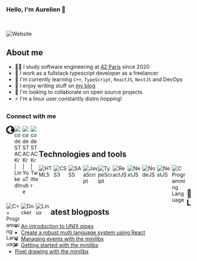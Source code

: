 
<!--
**aurelien-brabant/aurelien-brabant** is a ✨ _special_ ✨ repository because its `README.md` (this file) appears on your GitHub profile.

Here are some ideas to get you started:

- 🔭 I’m currently working on 
- 🌱 I’m currently learning ...
- 👯 I’m looking to collaborate on ...
- 🤔 I’m looking for help with ...
- 💬 Ask me about ...
- 📫 How to reach me: ...
- 😄 Pronouns: ...
- ⚡ Fun fact: ...
-->

### Hello, I'm Aurelien 👋

<br/>

![Website](https://img.shields.io/website?label=aurelienbrabant.fr&style=for-the-badge&url=https%3A%2F%2Faurelienbrabant.fr)

## About me

- 🧑‍🎓 I study software engineering at [42 Paris](https://42.fr/en/homepage/) since 2020
- 🔭 I work as a fullstack typescript developer as a freelancer
- 🌱 I'm currently learning `C++`, `TypeScript`, `ReactJS`, `NestJS` and DevOps
- 📕 I enjoy writing stuff on [my blog](https://aurelienbrabant.fr/blog)
- 👯 I'm looking to collaborate on open source projects
- ⚡ I'm a linux user constantly distro hopping!

### Connect with me

[<img align="left" alt="codeSTACKr.com" width="22px" src="https://raw.githubusercontent.com/iconic/open-iconic/master/svg/globe.svg" />](https://aurelienbrabant.fr)
[<img align="left" alt="codeSTACKr | LinkedIn" width="22px" src="https://cdn.jsdelivr.net/npm/simple-icons@v3/icons/linkedin.svg" />](https://www.linkedin.com/in/aurelien-brabant)
[<img align="left" alt="codeSTACKr | YouTube" width="22px" src="https://cdn.jsdelivr.net/npm/simple-icons@v3/icons/youtube.svg" />](https://www.youtube.com/channel/UC9JjIHlcttAz6QJTVjVxsdg)
[<img align="left" alt="codeSTACKr | Twitter" width="22px" src="https://cdn.jsdelivr.net/npm/simple-icons@v3/icons/twitter.svg" />](https://twitter.com/aurelienb42)

<br />
<br />

## Technologies and tools

<img align="left" alt="HTML5" width="40px" src="https://aurelienbrabant.fr/technos/html.svg" />
<img align="left" alt="CSS3" width="40px" src="https://aurelienbrabant.fr/technos/css3.svg" />
<img align="left" alt="SASS" width="40px" src="https://aurelienbrabant.fr/technos/sass.svg" />
<img align="left" alt="JavaScript" width="40px" src="https://aurelienbrabant.fr/technos/javascript.svg" />
<img align="left" alt="TypeScript" width="40px" src="https://aurelienbrabant.fr/technos/typescript.svg" />
<img align="left" alt="ReactJS" width="40px" src="https://aurelienbrabant.fr/technos/reactjs.svg" />
<img align="left" alt="NextJS" width="40px" src="https://aurelienbrabant.fr/technos/nextjs.svg" />
<img align="left" alt="NodeJS" width="40px" src="https://aurelienbrabant.fr/technos/nodejs.svg" />
<img align="left" alt="NestJS" width="40px" src="https://aurelienbrabant.fr/technos/nestjs.svg" />

<img align="left" alt="C Programming Language" width="40px" src="https://aurelienbrabant.fr/technos/c.svg" />
<img align="left" alt="C++ Programming Language" width="40px" src="https://aurelienbrabant.fr/technos/cpp.svg" />


<img align="left" alt="Docker" width="40px" src="https://aurelienbrabant.fr/technos/docker.svg" />
<img align="left" alt="Linux" width="40px" src="https://aurelienbrabant.fr/technos/linux.svg" />




<br />
<br />

## 📕 Latest blogposts

<!-- BLOG-POST-LIST:START -->
- [An introduction to UNIX pipes](https://aurelienbrabant.fr/blog/an-introduction-to-unix-pipes)
- [Create a robust multi language system using React](https://aurelienbrabant.fr/blog/create-a-robust-multi-language-system-using-react)
- [Managing events with the minilibx](https://aurelienbrabant.fr/blog/events-with-the-minilibx)
- [Getting started with the minilibx](https://aurelienbrabant.fr/blog/getting-started-with-the-minilibx)
- [Pixel drawing with the minilibx](https://aurelienbrabant.fr/blog/pixel-drawing-with-the-minilibx)
<!-- BLOG-POST-LIST:END -->
